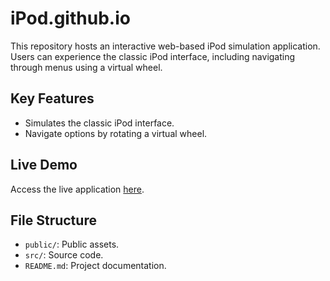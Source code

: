 # iPod.github.io

This repository hosts an interactive web-based iPod simulation application. Users can experience the classic iPod interface, including navigating through menus using a virtual wheel.

## Key Features
- Simulates the classic iPod interface.
- Navigate options by rotating a virtual wheel.

## Live Demo
Access the live application [here](https://venky-ipod-app.netlify.app/).

## File Structure
- `public/`: Public assets.
- `src/`: Source code.
- `README.md`: Project documentation.

